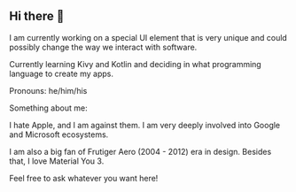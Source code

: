 ## Hi there 👋

<!--
**Zoran181/Zoran181** is a ✨ _special_ ✨ repository because its `README.md` (this file) appears on your GitHub profile.

Here are some ideas to get you started:

- 🔭 I’m currently working on a special UI element that was never invented and could change the way we interact with apps. ...
- 🌱 I’m currently learning Kivy, Kotlin and C. ...
- 👯 I’m looking to collaborate on ...
- 🤔 I’m looking for help with ...
- 💬 Ask me about anything you want ...
- 📫 How to reach me: ...
- 😄 Pronouns: ...
- ⚡ Fun fact: ...
-->
I am currently working on a special UI element that is very unique and could possibly change the way we interact with software.

Currently learning Kivy and Kotlin and deciding in what programming language to create my apps.

Pronouns: he/him/his

Something about me: 

I hate Apple, and I am against them. I am very deeply involved into Google and Microsoft ecosystems. 

I am also a big fan of Frutiger Aero (2004 - 2012) era in design. Besides that, I love Material You 3.

Feel free to ask whatever you want here!
